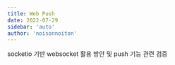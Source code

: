 ```yaml
---
title: Web Push
date: 2022-07-29
sidebar: 'auto'
author: 'noisonnoiton'
---
```


socketio 기반 websocket 활용 방안 및 push 기능 관련 검증
